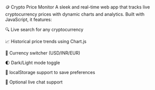 🪙 Crypto Price Monitor
A sleek and real-time web app that tracks live cryptocurrency prices with dynamic charts and analytics. Built with JavaScript, it features:

🔍 Live search for any cryptocurrency

📈 Historical price trends using Chart.js

💱 Currency switcher (USD/INR/EUR)

🌓 Dark/Light mode toggle

💾 localStorage support to save preferences

💬 Optional live chat support
